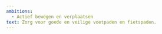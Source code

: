 ```yaml
---
ambitions:
  - Actief bewegen en verplaatsen
text: Zorg voor goede en veilige voetpaden en fietspaden.
---
```


